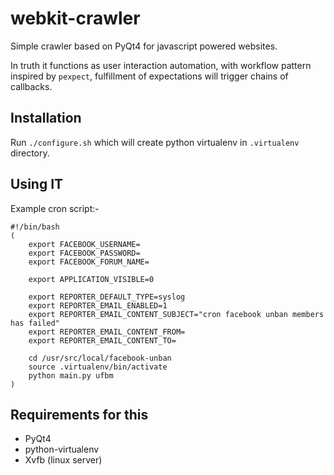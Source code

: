 # webkit-crawler

Simple crawler based on PyQt4 for javascript powered websites.

In truth it functions as user interaction automation, with workflow pattern
inspired by `pexpect`, fulfillment of expectations will trigger chains of
callbacks.


## Installation

Run `./configure.sh` which will create python virtualenv in `.virtualenv`
directory.


## Using IT 

Example cron script:-

    #!/bin/bash
    (
        export FACEBOOK_USERNAME=
        export FACEBOOK_PASSWORD=
        export FACEBOOK_FORUM_NAME=

        export APPLICATION_VISIBLE=0

        export REPORTER_DEFAULT_TYPE=syslog
        export REPORTER_EMAIL_ENABLED=1
        export REPORTER_EMAIL_CONTENT_SUBJECT="cron facebook unban members has failed"
        export REPORTER_EMAIL_CONTENT_FROM=
        export REPORTER_EMAIL_CONTENT_TO=
                                           
        cd /usr/src/local/facebook-unban
        source .virtualenv/bin/activate
        python main.py ufbm
    )


## Requirements for this 

*  PyQt4
*  python-virtualenv
*  Xvfb (linux server)
